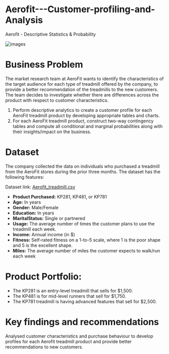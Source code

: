 # Aerofit---Customer-profiling-and-Analysis
 Aerofit - Descriptive Statistics &amp; Probability

![images](https://github.com/user-attachments/assets/20dccbce-3a0e-4c2d-8ce3-b041e1e78d4f)

# Business Problem

The market research team at AeroFit wants to identify the characteristics of the target audience for each type of treadmill offered by the company, to provide a better recommendation of the treadmills to the new customers. The team decides to investigate whether there are differences across the product with respect to customer characteristics.

1. Perform descriptive analytics to create a customer profile for each AeroFit treadmill product by developing appropriate tables and charts.
2. For each AeroFit treadmill product, construct two-way contingency tables and compute all conditional and marginal probabilities along with their insights/impact on the business.

# Dataset

The company collected the data on individuals who purchased a treadmill from the AeroFit stores during the prior three months. The dataset has the following features:

Dataset link: [Aerofit_treadmill.csv](https://d2beiqkhq929f0.cloudfront.net/public_assets/assets/000/001/125/original/aerofit_treadmill.csv?1639992749)

* **Product Purchased:**	KP281, KP481, or KP781
* **Age:**	In years
* **Gender:**	Male/Female
* **Education:**	In years
* **MaritalStatus:**	Single or partnered
* **Usage:**	The average number of times the customer plans to use the treadmill each week.
* **Income:**	Annual income (in $)
* **Fitness:**	Self-rated fitness on a 1-to-5 scale, where 1 is the poor shape and 5 is the excellent shape.
* **Miles:**	The average number of miles the customer expects to walk/run each week

# Product Portfolio:

* The KP281 is an entry-level treadmill that sells for $1,500.
* The KP481 is for mid-level runners that sell for $1,750.
* The KP781 treadmill is having advanced features that sell for $2,500.

# Key findings and recommendations

Analysed customer characteristics and purchase behaviour to develop profiles for each Aerofit treadmill product and provide better recommendations to new customers.
